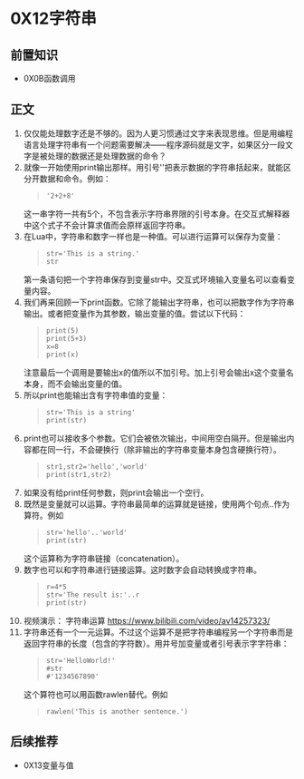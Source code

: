 # 0X12字符串
## 前置知识
* 0X0B函数调用
## 正文
1. 仅仅能处理数字还是不够的。因为人更习惯通过文字来表现思维。但是用编程语言处理字符串有一个问题需要解决——程序源码就是文字，如果区分一段文字是被处理的数据还是处理数据的命令？
2. 就像一开始使用print输出那样。用引号''把表示数据的字符串括起来，就能区分开数据和命令。例如：
    >```
    >'2+2+8'
    >```
    这一串字符一共有5个，不包含表示字符串界限的引号本身。在交互式解释器中这个式子不会计算求值而会原样返回字符串。
3. 在Lua中，字符串和数字一样也是一种值。可以进行运算可以保存为变量：
    >```
    >str='This is a string.'
    >str
    >```
    第一条语句把一个字符串保存到变量str中。交互式环境输入变量名可以查看变量内容。
4. 我们再来回顾一下print函数。它除了能输出字符串，也可以把数字作为字符串输出。或者把变量作为其参数，输出变量的值。尝试以下代码：
    >```
    >print(5)
    >print(5+3)
    >x=8
    >print(x)
    >```
    注意最后一个调用是要输出x的值所以不加引号。加上引号会输出x这个变量名本身，而不会输出变量的值。
5. 所以print也能输出含有字符串值的变量：
    >```
    >str='This is a string'
    >print(str)
    >```
6. print也可以接收多个参数。它们会被依次输出，中间用空白隔开。但是输出内容都在同一行，不会硬换行（除非输出的字符串变量本身包含硬换行符）。
    >```
    >str1,str2='hello','world'
    >print(str1,str2)
    >```
7. 如果没有给print任何参数，则print会输出一个空行。
8. 既然是变量就可以运算。字符串最简单的运算就是链接，使用两个句点..作为算符。例如
    >```
    >str='hello'..'world'
    >print(str)
    >```
    这个运算称为字符串链接（concatenation）。
9. 数字也可以和字符串进行链接运算。这时数字会自动转换成字符串。
    >```
    >r=4*5
    >str='The result is:'..r
    >print(str)
    >```
10. 视频演示： 字符串运算 <https://www.bilibili.com/video/av14257323/>
11. 字符串还有一个一元运算。不过这个运算不是把字符串编程另一个字符串而是返回字符串的长度（包含的字符数）。用井号加变量或者引号表示字字符串：
    >```
    >str='HelloWorld!'
    >#str
    >#'1234567890'
    >```
    这个算符也可以用函数rawlen替代。例如
    >```
    >rawlen('This is another sentence.')
    >```
## 后续推荐
* 0X13变量与值